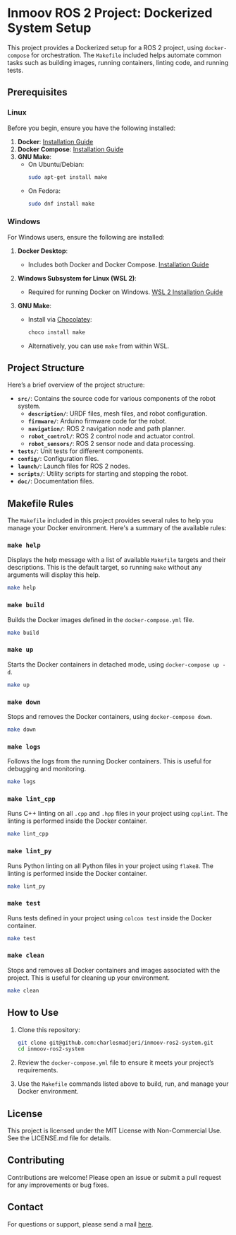 # Inmoov ROS 2 Project: Dockerized System Setup

This project provides a Dockerized setup for a ROS 2 project, using `docker-compose` for orchestration. The `Makefile` included helps automate common tasks such as building images, running containers, linting code, and running tests.

## Prerequisites

### Linux

Before you begin, ensure you have the following installed:

1. **Docker**: [Installation Guide](https://docs.docker.com/engine/install/)
2. **Docker Compose**: [Installation Guide](https://docs.docker.com/compose/install/)
3. **GNU Make**:
    - On Ubuntu/Debian:
      ```bash
      sudo apt-get install make
      ```
    - On Fedora:
      ```bash
      sudo dnf install make
      ```

### Windows

For Windows users, ensure the following are installed:

1. **Docker Desktop**:
    - Includes both Docker and Docker Compose. [Installation Guide](https://docs.docker.com/desktop/install/windows-install/)

2. **Windows Subsystem for Linux (WSL 2)**:
    - Required for running Docker on Windows. [WSL 2 Installation Guide](https://docs.microsoft.com/en-us/windows/wsl/install)

3. **GNU Make**:
    - Install via [Chocolatey](https://chocolatey.org/):
      ```powershell
      choco install make
      ```
    - Alternatively, you can use `make` from within WSL.

## Project Structure

Here’s a brief overview of the project structure:

- **`src/`**: Contains the source code for various components of the robot system.
    - **`description/`**: URDF files, mesh files, and robot configuration.
    - **`firmware/`**: Arduino firmware code for the robot.
    - **`navigation/`**: ROS 2 navigation node and path planner.
    - **`robot_control/`**: ROS 2 control node and actuator control.
    - **`robot_sensors/`**: ROS 2 sensor node and data processing.
- **`tests/`**: Unit tests for different components.
- **`config/`**: Configuration files.
- **`launch/`**: Launch files for ROS 2 nodes.
- **`scripts/`**: Utility scripts for starting and stopping the robot.
- **`doc/`**: Documentation files.

## Makefile Rules

The `Makefile` included in this project provides several rules to help you manage your Docker environment. Here's a summary of the available rules:

### `make help`

Displays the help message with a list of available `Makefile` targets and their descriptions. This is the default target, so running `make` without any arguments will display this help.

```sh
make help
```

### `make build`

Builds the Docker images defined in the `docker-compose.yml` file.

```sh
make build
```

### `make up`

Starts the Docker containers in detached mode, using `docker-compose up -d`.

```sh
make up
```

### `make down`

Stops and removes the Docker containers, using `docker-compose down`.

```sh
make down
```

### `make logs`

Follows the logs from the running Docker containers. This is useful for debugging and monitoring.

```sh
make logs
```

### `make lint_cpp`

Runs C++ linting on all `.cpp` and `.hpp` files in your project using `cpplint`. The linting is performed inside the Docker container.

```sh
make lint_cpp
```

### `make lint_py`

Runs Python linting on all Python files in your project using `flake8`. The linting is performed inside the Docker container.

```sh
make lint_py
```

### `make test`

Runs tests defined in your project using `colcon test` inside the Docker container.

```sh
make test
```

### `make clean`

Stops and removes all Docker containers and images associated with the project. This is useful for cleaning up your environment.

```sh
make clean
```

## How to Use

1. Clone this repository:

   ```sh
   git clone git@github.com:charlesmadjeri/inmoov-ros2-system.git
   cd inmoov-ros2-system
   ```

2. Review the `docker-compose.yml` file to ensure it meets your project’s requirements.

3. Use the `Makefile` commands listed above to build, run, and manage your Docker environment.

## License

This project is licensed under the MIT License with Non-Commercial Use. See the LICENSE.md file for details.

## Contributing

Contributions are welcome! Please open an issue or submit a pull request for any improvements or bug fixes.

## Contact

For questions or support, please send a mail [here](mailto:inmoovros2contributi.numerate191@passmail.net).
